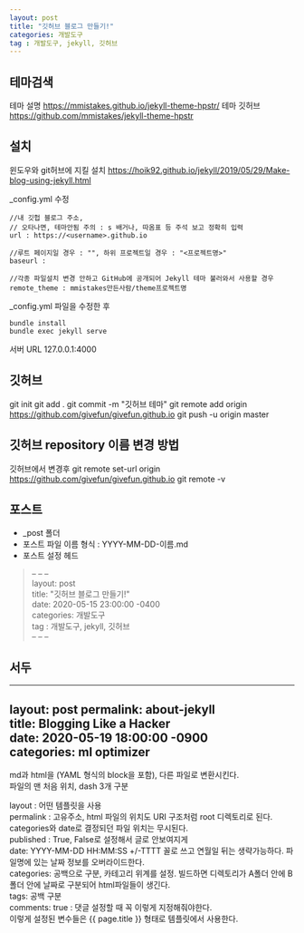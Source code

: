 ```yaml
---
layout: post
title: "깃허브 블로그 만들기!"
categories: 개발도구
tag : 개발도구, jekyll, 깃허브
---
```



## 테마검색 
테마 설명
https://mmistakes.github.io/jekyll-theme-hpstr/
테마 깃허브
https://github.com/mmistakes/jekyll-theme-hpstr

## 설치
윈도우와 git허브에 지킬 설치
https://hoik92.github.io/jekyll/2019/05/29/Make-blog-using-jekyll.html

_config.yml 수정
```
//내 깃헙 블로그 주소,  
// 오타나면, 테마안됨 주의 : s 배거나, 따옴표 등 주석 보고 정확히 입력
url : https://<username>.github.io

//루트 페이지일 경우 : "", 하위 프로젝트일 경우 : "<프로젝트명>"
baseurl : 

//각종 파일설치 변경 안하고 GitHub에 공개되어 Jekyll 테마 불러와서 사용할 경우
remote_theme : mmistakes만든사람/theme프로젝트명
```
_config.yml 파일을 수정한 후 
```
bundle install
bundle exec jekyll serve 
```
서버 URL 
    127.0.0.1:4000

## 깃허브
git init
git add .
git commit -m "깃허브 테마"
git remote add origin https://github.com/givefun/givefun.github.io
git push -u origin master

## 깃허브 repository 이름 변경 방법
깃허브에서 변경후
git remote set-url origin https://github.com/givefun/givefun.github.io
git remote -v

## 포스트
- _post 폴더
- 포스트 파일 이름 형식 : YYYY-MM-DD-이름.md 
- 포스트 설정 헤드
>    &#8211;	&#8211;	&#8211;    
> layout: post    
> title: "깃허브 블로그 만들기!"    
> date: 2020-05-15 23:00:00 -0400    
> categories: 개발도구    
> tag : 개발도구, jekyll, 깃허브    
> 	&#8211;	&#8211;	&#8211;   
 

## 서두
---
layout: post
permalink: about-jekyll  
title: Blogging Like a Hacker  
date: 2020-05-19 18:00:00 -0900  
categories: ml optimizer  
---
 md과 html을 (YAML 형식의 block을 포함), 다른 파일로 변환시킨다.   
 파일의 맨 처음 위치, dash 3개 구분    

layout : 어떤 템플릿을 사용  
permalink : 고유주소, html 파일의 위치도 URI 구조처럼 root 디렉토리로 된다. categories와 date로 결정되던 파일 위치는 무시된다.  
published : True, False로 설정해서 글로 안보여지게     
date: YYYY-MM-DD HH:MM:SS +/-TTTT 꼴로 쓰고 연월일 뒤는 생략가능하다. 파일명에 있는 날짜 정보를 오버라이드한다.   
categories: 공백으로 구분, 카테고리 위계를 설정. 빌드하면 디렉토리가 A폴더 안에 B폴더 안에 날짜로 구분되어 html파일들이 생긴다.  
tags: 공백 구분  
comments: true : 댓글 설정할 때 꼭 이렇게 지정해줘야한다.  
이렇게 설정된 변수들은 {{ page.title }} 형태로 템플릿에서 사용한다.   

